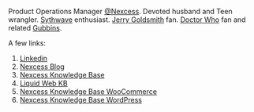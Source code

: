 Product Operations Manager [@Nexcess](https://github.com/nexcess). Devoted husband and Teen wrangler. [Sythwave](https://en.wikipedia.org/wiki/Synthwave) enthusiast. [Jerry Goldsmith](https://www.imdb.com/name/nm0000025/) fan. [Doctor Who](https://www.bbc.co.uk/programmes/b006q2x0) fan and related [Gubbins](https://www.merriam-webster.com/dictionary/gubbins).

A few links:
1. [Linkedin](https://www.linkedin.com/in/lukecavanagh/)
2. [Nexcess Blog](https://blog.nexcess.net/author/lcavanagh/)
3. [Nexcess Knowledge Base](https://www.nexcess.net/help/author/lcavanagh/)
4. [Liquid Web KB](https://www.liquidweb.com/kb/author/lcavanagh/)
5. [Nexcess Knowledge Base WooCommerce](https://www.nexcess.net/help/category/woocommerce/)
6. [Nexcess Knowledge Base WordPress](https://www.nexcess.net/help/category/wordpress/)
